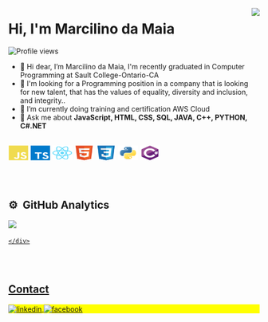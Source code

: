 >


<img align="right" height="590em" src="https://raw.githubusercontent.com/gist/marclnomaia/a80136ff022365b562924bbfb57dec02/raw/a7c5f89236519ced8f77fcff8b0e665275d4d61d/gitCard.svg"/>
<h1 align="left">Hi<height="30px">, I'm Marcilino da Maia</h1>
<p align="left"> <img src="https://komarev.com/ghpvc/?username=marclnomaia&color=yellow" alt="Profile views" /> </p>

- 👋 Hi dear, I’m Marcilino da Maia, I'm recently graduated in Computer Programming at Sault College-Ontario-CA
- 👀 I'm looking for a Programming position in a company that is looking for new talent, that has the values of equality, diversity and inclusion, and integrity..
- 🌱 I’m currently doing training and certification AWS Cloud
- 💬 Ask me about **JavaScript, HTML, CSS, SQL, JAVA, C++, PYTHON, C#.NET**

<div style="display: inline_block"><br>
  <img align="center" alt="marclnomaia-Js" height="30" width="40" src="https://raw.githubusercontent.com/devicons/devicon/master/icons/javascript/javascript-plain.svg">
  <img align="center" alt="marclnomaia-Ts" height="30" width="40" src="https://raw.githubusercontent.com/devicons/devicon/master/icons/typescript/typescript-plain.svg">
  <img align="center" alt="marclnomaia-React" height="30" width="40" src="https://raw.githubusercontent.com/devicons/devicon/master/icons/react/react-original.svg">
  <img align="center" alt="marclnomaia-HTML" height="30" width="40" src="https://raw.githubusercontent.com/devicons/devicon/master/icons/html5/html5-original.svg">
  <img align="center" alt="marclnomaia-CSS" height="30" width="40" src="https://raw.githubusercontent.com/devicons/devicon/master/icons/css3/css3-original.svg">
  <img align="center" alt="marclnomaia-Python" height="30" width="40" src="https://raw.githubusercontent.com/devicons/devicon/master/icons/python/python-original.svg">
  <img align="center" alt="marclnomaia-Csharp" height="30" width="40" src="https://raw.githubusercontent.com/devicons/devicon/master/icons/csharp/csharp-original.svg">
 
</div>

<br><br>

  ## ⚙️ &nbsp;GitHub Analytics
<div align="left">
  <a href="https://github.com/marclnomaia">
  <img height="140em" src="https://github-readme-stats.vercel.app/api?username=marclnomaia&show_icons=true&theme=dracula&include_all_commits=true&count_private=true"/>
  
    </div>




<br><br>

## Contact

<p align="left" style="background:yellow">

<a href="https://www.linkedin.com/in/marcilino-m-108007171/" target="_blank">
  <img align="center" src="https://img.shields.io/badge/-marcilino_damaia-05122A?stylee=flat&logo=linkedin" alt="linkedin"/>
</a>
  
  <a href="https://www.facebook.com/marcelino.maia.560-m-108007171/" target="_blank">
  <img align="center" src="https://img.shields.io/badge/-marcilino_damaia-05122A?stylee=flat&logo=facebook" alt="facebook"/>
</a>

</p>


<!--



<!---
marclnomaia/marclnomaia is a ✨ special ✨ repository because its `README.md` (this file) appears on your GitHub profile.
You can click the Preview link to take a look at your changes.
--->
